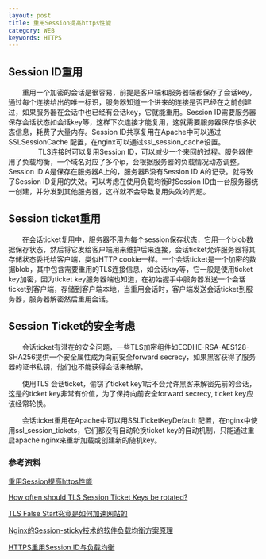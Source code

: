 ```yaml
---
layout: post
title: 重用Session提高https性能
category: WEB
keywords: HTTPS
---
```



## Session ID重用

　　重用一个加密的会话是很容易，前提是客户端和服务器端都保存了会话key，通过每个连接给出的唯一标识，服务器知道一个进来的连接是否已经在之前创建过，如果服务器在会话中也已经有会话key，它就能重用。Session ID需要服务器保存会话状态如会话key等，这样下次连接才能复用，这就需要服务器保存很多状态信息，耗费了大量内存。Session ID共享复用在Apache中可以通过SSLSessionCache 配置，在nginx可以通过ssl_session_cache设置。
　　
　　TLS连接时可以复用Session ID，可以减少一个来回的过程。服务器使用了负载均衡，一个域名对应了多个ip，会根据服务器的负载情况动态调整。Session ID A是保存在服务器A上的，服务器B没有Session ID A的记录。就导致了Session ID复用的失效。可以考虑在使用负载均衡时Session ID由一台服务器统一创建，并分发到其他服务器，这样就不会导致复用失效的问题。

## Session ticket重用

　　在会话ticket复用中，服务器不用为每个session保存状态，它用一个blob数据保存状态，然后将它发给客户端用来维护后来连接，会话ticket允许服务器将其存储状态委托给客户端，类似HTTP cookie一样。一个会话ticket是一个加密的数据blob，其中包含需要重用的TLS连接信息，如会话key等，它一般是使用ticket key加密，因为ticket key服务器端也知道，在初始握手中服务器发送一个会话ticket到客户端，存储到客户端本地，当重用会话时，客户端发送会话ticket到服务器，服务器解密然后重用会话。
　　
## Session Ticket的安全考虑

　　会话ticket有潜在的安全问题，一些TLS加密组件如ECDHE-RSA-AES128-SHA256提供一个安全属性成为向前安全forward secrecy，如果黑客获得了服务器的证书私钥，他们也不能获得会话来破解。

　　使用TLS 会话ticket，偷窃了ticket key1后不会允许黑客来解密先前的会话，这是的ticket key非常有价值，为了保持向前安全forward secrecy, ticket key应该经常轮换。

　　会话ticket重用在Apache中可以用SSLTicketKeyDefault 配置，在nginx中使用ssl_session_tickets，它们都没有自动轮换ticket key的自动机制，只能通过重启apache nginx来重新加载或创建新的随机key。　　
　　
　　
### 参考资料
[重用Session提高https性能](http://www.jdon.com/performance/speeding-up-https-with-session-resumption.html)

[How often should TLS Session Ticket Keys be rotated?](https://security.stackexchange.com/questions/97303/how-often-should-tls-session-ticket-keys-be-rotated)


[TLS False Start究竟是如何加速网站的](https://segmentfault.com/a/1190000004003319)

[Nginx的Session-sticky技术的软件负载均衡方案原理](https://wenku.baidu.com/view/19b6774fa2161479171128e0.html)

[HTTPS重用Session ID与负载均衡](http://blog.csdn.net/myzlhh/article/details/50179229)